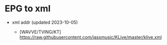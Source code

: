 # EPG to xml

* xml addr (updated 2023-10-05)

  - [WAVVE/TVING/KT]
    https://raw.githubusercontent.com/jassmusic/KLive/master/klive.xml


